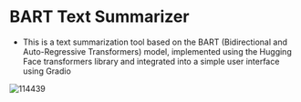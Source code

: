 # BART Text Summarizer

- This is a text summarization tool based on the BART (Bidirectional and Auto-Regressive Transformers) model, implemented using the Hugging Face transformers library and integrated into a simple user interface using Gradio

![114439](https://github.com/inayatph/Text-Summarizer/assets/164138014/8d0f9116-27c5-44bc-b85f-d5d8f3ca3320)
